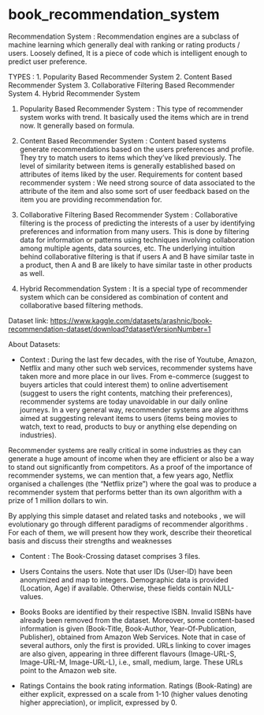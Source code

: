 # book_recommendation_system

Recommendation System : Recommendation engines are a subclass of machine learning which generally deal with ranking or rating products / users.  Loosely defined, It is a piece of code which is intelligent enough to predict user preference.

TYPES  :  1. Popularity Based Recommender System
	        2. Content Based Recommender System
	        3. Collaborative Filtering Based Recommender System
	        4. Hybrid Recommender System
          
1. Popularity Based Recommender System : This type of recommender system works with trend. It basically used the items which are in trend now. It generally based on formula.

2. Content Based Recommender  System :  Content based systems generate recommendations based on the users preferences and profile. They try to match users to items which they’ve liked previously. The level of similarity between items is generally established based on attributes of items liked by the user. 
Requirements for content based recommender system : We need strong source of data associated to the attribute of the item and also some sort of user feedback based on the item you are providing recommendation for. 

3. Collaborative Filtering Based Recommender System : Collaborative filtering is the process of predicting the interests of a user by identifying preferences and information from many users. This is done by filtering data for information or patterns using techniques involving collaboration among multiple agents, data sources, etc. The underlying intuition behind collaborative filtering is that if users A and B have similar taste in a product, then A and B are likely to have similar taste in other products as well.

4. Hybrid Recommendation System :  It is a special type of recommender system which can be considered as combination of content and collaborative based filtering methods.


Dataset link: https://www.kaggle.com/datasets/arashnic/book-recommendation-dataset/download?datasetVersionNumber=1

About Datasets: 
* Context : 
During the last few decades, with the rise of Youtube, Amazon, Netflix and many other such web services, recommender systems have taken more and more place in our lives. From e-commerce (suggest to buyers articles that could interest them) to online advertisement (suggest to users the right contents, matching their preferences), recommender systems are today unavoidable in our daily online journeys.
In a very general way, recommender systems are algorithms aimed at suggesting relevant items to users (items being movies to watch, text to read, products to buy or anything else depending on industries).

Recommender systems are really critical in some industries as they can generate a huge amount of income when they are efficient or also be a way to stand out significantly from competitors. As a proof of the importance of recommender systems, we can mention that, a few years ago, Netflix organised a challenges (the “Netflix prize”) where the goal was to produce a recommender system that performs better than its own algorithm with a prize of 1 million dollars to win.

By applying this simple dataset and related tasks and notebooks , we will evolutionary go through different paradigms of recommender algorithms . For each of them, we will present how they work, describe their theoretical basis and discuss their strengths and weaknesses

* Content :
The Book-Crossing dataset comprises 3 files.

* Users
Contains the users. Note that user IDs (User-ID) have been anonymized and map to integers. Demographic data is provided (Location, Age) if available. Otherwise, these fields contain NULL-values.
* Books
Books are identified by their respective ISBN. Invalid ISBNs have already been removed from the dataset. Moreover, some content-based information is given (Book-Title, Book-Author, Year-Of-Publication, Publisher), obtained from Amazon Web Services. Note that in case of several authors, only the first is provided. URLs linking to cover images are also given, appearing in three different flavours (Image-URL-S, Image-URL-M, Image-URL-L), i.e., small, medium, large. These URLs point to the Amazon web site.
* Ratings
Contains the book rating information. Ratings (Book-Rating) are either explicit, expressed on a scale from 1-10 (higher values denoting higher appreciation), or implicit, expressed by 0.





